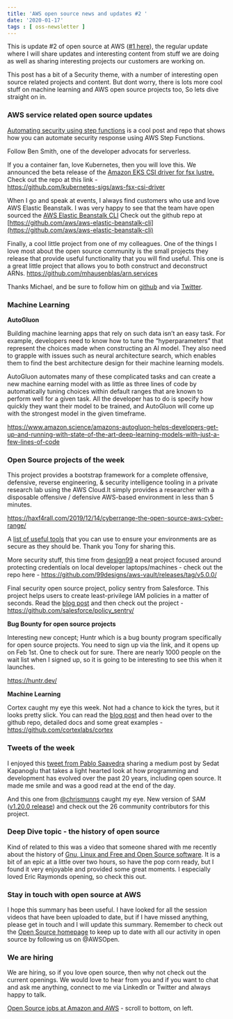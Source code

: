 ```yaml
---
title: 'AWS open source news and updates #2 '
date: '2020-01-17'
tags : [ oss-newsletter ]
---
```

This is update #2 of open source at AWS ([#1 here](https://dev.to/aws/open-source-update-1-5d4o)), the regular update where I will share updates and interesting content from stuff we are doing as well as sharing interesting projects our customers are working on.

This post has a bit of a Security theme, with a number of interesting open source related projects and content. But dont worry, there is lots more cool stuff on machine learning and AWS open source projects too, So lets dive straight on in.


### AWS service related open source updates

[Automating security using step functions](https://aws.amazon.com/blogs/compute/orchestrating-a-security-incident-response-with-aws-step-functions/) is a cool post and repo that shows how you can automate security response using AWS Step Functions.

Follow Ben Smith, one of the developer advocats for serverless.

If you a container fan, love Kubernetes, then you will love this. We announced the beta release of the [Amazon EKS CSI driver for fsx lustre.](https://aws.amazon.com/about-aws/whats-new/2019/12/amazon-eks-announces-beta-release-amazon-fsx-lustre-csi-driver/) Check out the repo at this link -  
https://github.com/kubernetes-sigs/aws-fsx-csi-driver

When I go and speak at events, I always find customers who use and love AWS Elastic Beanstalk. I was very happy to see that the team have open sourced the [AWS Elastic Beanstalk CLI](https://aws.amazon.com/about-aws/whats-new/2020/01/aws-elastic-beanstalk-command-line-interface-now-open-source/)
Check out the github repo at [https://github.com/aws/aws-elastic-beanstalk-cli](https://github.com/aws/aws-elastic-beanstalk-cli)

Finally, a cool little project from one of my colleagues. One of the things I love most about the open source community is the small projects they release that provide useful functionality that you will find useful. This one is a great little project that allows you to both construct and deconstruct ARNs. https://github.com/mhausenblas/arn.services

Thanks Michael, and be sure to follow him on [github](https://github.com/mhausenblas) and via [Twitter](https://twitter.com/mhausenblas).

### Machine Learning

**AutoGluon**

Building machine learning apps that rely on such data isn’t an easy task. For example, developers need to know how to tune the “hyperparameters” that represent the choices made when constructing an AI model. They also need to grapple with issues such as neural architecture search, which enables them to find the best architecture design for their machine learning models.

AutoGluon automates many of these complicated tasks and can create a new machine earning model with as little as three lines of code by automatically tuning choices within default ranges that are known to perform well for a given task. All the developer has to do is specify how quickly they want their model to be trained, and AutoGluon will come up with the strongest model in the given timeframe.

https://www.amazon.science/amazons-autogluon-helps-developers-get-up-and-running-with-state-of-the-art-deep-learning-models-with-just-a-few-lines-of-code

### Open Source projects of the week

This project provides a bootstrap framework for a complete offensive, defensive, reverse engineering, & security intelligence tooling in a private research lab using the AWS Cloud.It simply provides a researcher with a disposable offensive / defensive AWS-based environment in less than 5 minutes.

https://haxf4rall.com/2019/12/14/cyberrange-the-open-source-aws-cyber-range/

A [list of useful tools](https://github.com/toniblyx/my-arsenal-of-aws-security-tools) that you can use to ensure your environments are as secure as they should be. Thank you Tony for sharing this.

More security stuff, this time from [design99](https://99designs.com.au/tech-blog/blog/2015/10/26/aws-vault/) a neat project focused around protecting credentials on local developer laptops/machines - check out the repo here - https://github.com/99designs/aws-vault/releases/tag/v5.0.0/

Final security open source project, policy sentry from Salesforce. This project helps users to create least-privilege IAM policies in a matter of seconds. Read the [blog post](https://engineering.salesforce.com/salesforce-cloud-security-automating-least-privilege-in-aws-iam-with-policy-sentry-b04fe457b8dc) and then check out the project - https://github.com/salesforce/policy_sentry/ 

**Bug Bounty for open source projects**

Interesting new concept; Huntr which is a bug bounty program specifically for open source projects. You need to sign up via the link, and it opens up on Feb 1st. One to check out for sure. There are nearly 1000 people on the wait list when I signed up, so it is going to be interesting to see this when it launches.

https://huntr.dev/

**Machine Learning**

Cortex caught my eye this week. Not had a chance to kick the tyres, but it looks pretty slick. You can read the [blog post](https://medium.com/pytorch/how-to-build-production-software-with-pytorch-9a8725382f2a) and then head over to the github repo, detailed docs and some great examples - https://github.com/cortexlabs/cortex


### Tweets of the week

I enjoyed this [tweet from Pablo Saavedra](https://twitter.com/gasaapa/status/1217225651327045632) sharing a medium post by Sedat Kapanoglu that takes a light hearted look at how programming and development has evolved over the past 20 years, including open source. It made me smile and was a good read at the end of the day. 

And this one from [@chrismunns]() caught my eye. New version of SAM ([v1.20.0 release](https://github.com/awslabs/serverless-application-model/releases/tag/v1.20.0)) and check out the 26 community contributors for this project. 

### Deep Dive topic - the history of open source

Kind of related to this was a video that someone shared with me recently about the history of [Gnu, Linux and Free and Open Source software](https://www.youtube.com/watch?time_continue=3&v=vjMZssWMweA&feature=emb_logo). It is a bit of an epic at a little over two hours, so have the pop corn ready, but I found it very enjoyable and provided some great moments. I especially loved Eric Raymonds opening, so check this out.


### Stay in touch with open source at AWS

I hope this summary has been useful. I have looked for all the session videos that have been uploaded to date, but if I have missed anything, please get in touch and I will update this summary. Remember to check out the [Open Source homepage](https://aws.amazon.com/opensource/?opensource-all.sort-by=item.additionalFields.startDate&opensource-all.sort-order=asc) to keep up to date with all our activity in open source by following us on @AWSOpen.

### We are hiring

We are hiring, so if you love open source, then why not check out the current openings. We would love to hear from you and if you want to chat and ask me anything, connect to me via LinkedIn or Twitter and always happy to talk.

[Open Source jobs at Amazon and AWS](https://aws.amazon.com/opensource/?opensource-all.sort-by=item.additionalFields.startDate&opensource-all.sort-order=asc) - scroll to bottom, on left.
